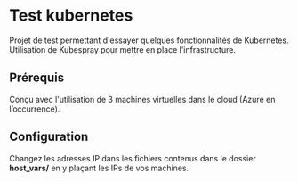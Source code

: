 # Test kubernetes

Projet de test permettant d'essayer quelques fonctionnalités de Kubernetes.    
Utilisation de Kubespray pour mettre en place l'infrastructure.

## Prérequis

Conçu avec l'utilisation de 3 machines virtuelles dans le cloud (Azure en l’occurrence).

## Configuration

Changez les adresses IP dans les fichiers contenus dans le dossier **host_vars/** en y plaçant les IPs de vos machines.   
